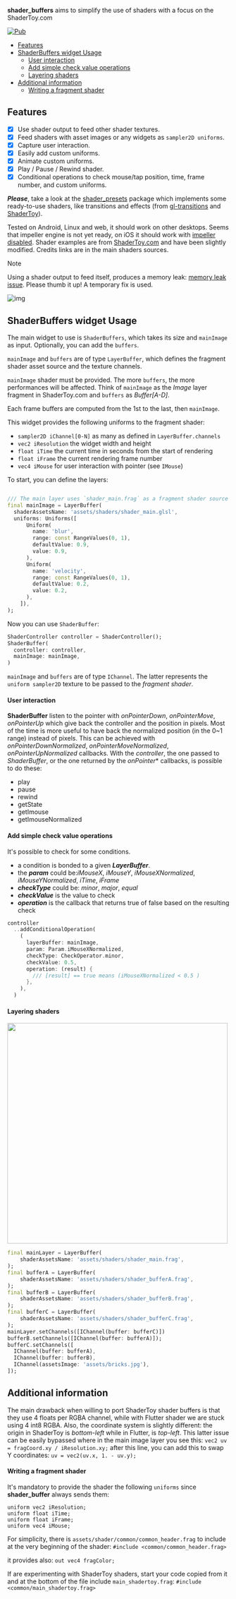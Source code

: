 **shader_buffers** aims to simplify the use of shaders with a focus on the ShaderToy.com

[![Pub](https://img.shields.io/pub/v/shader_buffers.svg)](https://pub.dev/packages/shader_buffers)

- [Features](#Features)
- [ShaderBuffers widget Usage](#ShaderBuffers-widget-Usage)
  - [User interaction](#User-interaction)
  - [Add simple check value operations](#Add-simple-check-value-operations)
  - [Layering shaders](#Layering-shaders)
- [Additional information](#Additional-information)
  - [Writing a fragment shader](#Writing-a-fragment-shader)

## Features


- [x] Use shader output to feed other shader textures.
- [x] Feed shaders with asset images or any widgets as `sampler2D uniforms`.
- [x] Capture user interaction.
- [x] Easily add custom uniforms.
- [x] Animate custom uniforms.
- [x] Play / Pause / Rewind shader.
- [x] Conditional operations to check mouse/tap position, time, frame number, and custom uniforms.

***Please***, take a look at the [shader_presets](https://github.com/alnitak/shader_presets) package which implements some ready-to-use shaders, like transitions and effects (from [gl-transitions](https://gl-transitions.com/) and [ShaderToy](https://www.shadertoy.com/)).

Tested on Android, Linux and web, it should work on other desktops. 
Seems that impeller engine is not yet ready, on iOS it should work with [impeller disabled](https://docs.flutter.dev/perf/impeller#ios).
Shader examples are from [ShaderToy.com](https://shadertoy.com) and have been slightly modified. Credits links are in the main shaders sources.

> [!NOTE]  
> Using a shader output to feed itself, produces a memory leak: [memory leak issue](https://github.com/flutter/flutter/issues/138627). Please thumb it up! A temporary fix is used.

![img](https://github.com/alnitak/shader_buffers/raw/main/images/shader_buffers.gif)


## ShaderBuffers widget Usage

The main widget to use is `ShaderBuffers`, which takes its size and `mainImage` as input. Optionally, you can add the `buffers`.

`mainImage` and `buffers` are of type `LayerBuffer`, which defines the fragment shader asset source and the texture channels.

`mainImage` shader must be provided. The more `buffers`, the more performances will be affected.
Think of `mainImage` as the *Image* layer fragment in ShaderToy.com and `buffers` as *Buffer[A-D]*.

Each frame buffers are computed from the 1st to the last, then `mainImage`.

This widget provides the following uniforms to the fragment shader:
* `sampler2D iChannel[0-N]` as many as defined in `LayerBuffer.channels`
* `vec2 iResolution` the widget width and height
* `float iTime` the current time in seconds from the start of rendering
* `float iFrame` the current rendering frame number
* `vec4 iMouse` for user interaction with pointer (see `IMouse`)

To start, you can define the layers:
```dart

/// The main layer uses `shader_main.frag` as a fragment shader source and some float uniforms
final mainImage = LayerBuffer(
  shaderAssetsName: 'assets/shaders/shader_main.glsl',
  uniforms: Uniforms([
      Uniform(
        name: 'blur',
        range: const RangeValues(0, 1),
        defaultValue: 0.9,
        value: 0.9,
      ),
      Uniform(
        name: 'velocity',
        range: const RangeValues(0, 1),
        defaultValue: 0.2,
        value: 0.2,
      ),
    ]),
);
```
Now you can use `ShaderBuffer`:
```dart
ShaderController controller = ShaderController();
ShaderBuffer(
  controller: controller,
  mainImage: mainImage,
)
```

`mainImage` and `buffers` are of type `IChannel`. The latter represents the `uniform sampler2D` texture to be passed to the *fragment shader*.

#### User interaction
**ShaderBuffer** listen to the pointer with *onPointerDown*, *onPointerMove*, *onPointerUp* which give back the controller and the position in pixels. Most of the time is more useful to have back the normalized position (in the 0~1 range) instead of pixels. This can be achieved with *onPointerDownNormalized*, *onPointerMoveNormalized*, *onPointerUpNormalized* callbacks.
With the *controller*, the one passed to *ShaderBuffer*, or the one returned by the *onPointer** callbacks, is possible to do these:
- play
- pause
- rewind
- getState
- getImouse
- getImouseNormalized

#### Add simple check value operations
It's possible to check for some conditions. 
- a condition is bonded to a given ***LayerBuffer***.
- the ***param*** could be:*iMouseX*, *iMouseY*, *iMouseXNormalized*, *iMouseYNormalized*, *iTime*, *iFrame*
- ***checkType*** could be: *minor*, *major*, *equal*
- ***checkValue*** is the value to check
- ***operation*** is the callback that returns true of false based on the resulting check


```dart
controller
  ..addConditionalOperation(
    (
      layerBuffer: mainImage,
      param: Param.iMouseXNormalized,
      checkType: CheckOperator.minor,
      checkValue: 0.5,
      operation: (result) {
        /// [result] == true means (iMouseXNormalized < 0.5 )
      },
    ),
  )
```

#### Layering shaders

<img src="https://github.com/alnitak/shader_buffers/assets/192827/4dc0f799-6109-4489-aae8-df379298c459" width="500" />

```dart
final mainLayer = LayerBuffer(
    shaderAssetsName: 'assets/shaders/shader_main.frag',
);
final bufferA = LayerBuffer(
    shaderAssetsName: 'assets/shaders/shader_bufferA.frag',
);
final bufferB = LayerBuffer(
    shaderAssetsName: 'assets/shaders/shader_bufferB.frag',
);
final bufferC = LayerBuffer(
    shaderAssetsName: 'assets/shaders/shader_bufferC.frag',
);
mainLayer.setChannels([IChannel(buffer: bufferC)])
bufferB.setChannels([IChannel(buffer: bufferA)]);
bufferC.setChannels([
  IChannel(buffer: bufferA),
  IChannel(buffer: bufferB),
  IChannel(assetsImage: 'assets/bricks.jpg'),
]);
```


## Additional information

The main drawback when willing to port ShaderToy shader buffers is that they use 4 floats per RGBA channel, while with Flutter shader we are stuck using 4 int8 RGBA.
Also, the coordinate system is slightly different: the origin in ShaderToy is *bottom-left* while in Flutter, is *top-left*. This latter issue can be easily bypassed where in the main image layer you see this:
`vec2 uv = fragCoord.xy / iResolution.xy;`
after this line, you can add this to swap Y coordinates:
`uv = vec2(uv.x, 1. - uv.y);`

#### Writing a fragment shader

It's mandatory to provide the shader the following `uniforms` since **shader_buffer** always sends them:

```
uniform vec2 iResolution;
uniform float iTime;
uniform float iFrame;
uniform vec4 iMouse;
```

For simplicity, there is `assets/shader/common/common_header.frag` to include at the very beginning of the shader:
`#include <common/common_header.frag>` 

it provides also:
`out vec4 fragColor;`

If are experimenting with ShaderToy shaders, start your code copied from it and at the bottom of the file include `main_shadertoy.frag`:
`#include <common/main_shadertoy.frag>`




